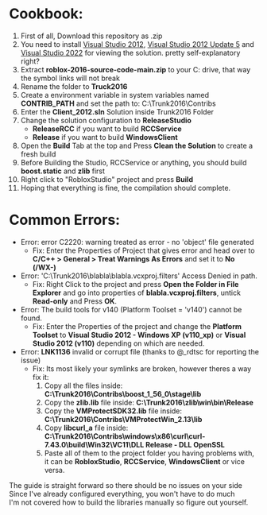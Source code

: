 # Cookbook:
1. First of all, Download this repository as .zip
2. You need to install [Visual Studio 2012](https://files.dog/MSDN/Visual%20Studio%202012/en_visual_studio_ultimate_2012_x86_dvd_2262106.iso), [Visual Studio 2012 Update 5](https://files.dog/MSDN/Visual%20Studio%202012%20Update%205/mu_visual_studio_2012_update_5_x86_dvd_6967467.iso) and [Visual Studio 2022](https://visualstudio.microsoft.com/tr/vs/) for viewing the solution. pretty self-explanatory right?
3. Extract **roblox-2016-source-code-main.zip** to your C: drive, that way the symbol links will not break
4. Rename the folder to **Truck2016**
5. Create a environment variable in system variables named **CONTRIB_PATH** and set the path to: C:\Trunk2016\Contribs
6. Enter the **Client_2012.sln** Solution inside Trunk2016 Folder
7. Change the solution configuration to **ReleaseStudio**
   * **ReleaseRCC** if you want to build **RCCService**
   * **Release** if you want to build **WindowsClient**
8.  Open the **Build** Tab at the top and Press **Clean the Solution** to create a fresh build
9. Before Building the Studio, RCCService or anything, you should build **boost.static** and **zlib** first
10. Right click to "RobloxStudio" project and press **Build**
11. Hoping that everything is fine, the compilation should complete.

# Common Errors:
- Error: error C2220: warning treated as error - no 'object' file generated
   - Fix: Enter the Properties of Project that gives error and head over to **C/C++ > General > Treat Warnings As Errors** and set it to **No (/WX-)**
- Error: 'C:\Trunk2016\blabla\blabla.vcxproj.filters' Access Denied in path.
   - Fix: Right Click to the project and press **Open the Folder in File Explorer** and go into properties of **blabla.vcxproj.filters**, untick **Read-only** and Press **OK**.
- Error: The build tools for v140 (Platform Toolset = 'v140') cannot be found.
   - Fix: Enter the Properties of the project and change the **Platform Toolset** to **Visual Studio 2012 - Windows XP (v110_xp)** or **Visual Studio 2012 (v110)** depending on which are needed.
- Error: **LNK1136** invalid or corrupt file (thanks to @_rdtsc for reporting the issue)
   - Fix: Its most likely your symlinks are broken, however theres a way fix it:
     1. Copy all the files inside: **C:\Trunk2016\Contribs\boost_1_56_0\stage\lib**
     2. Copy the **zlib.lib** file inside: **C:\Trunk2016\zlib\win\bin\Release**
     3. Copy the **VMProtectSDK32.lib** file inside: **C:\Trunk2016\Contribs\VMProtectWin_2.13\lib**
     4. Copy **libcurl_a** file inside: **C:\Trunk2016\Contribs\windows\x86\curl\curl-7.43.0\build\Win32\VC11\DLL Release - DLL OpenSSL**
     5. Paste all of them to the project folder you having problems with, it can be **RobloxStudio**, **RCCService**, **WindowsClient** or vice versa.

The guide is straight forward so there should be no issues on your side<br>
Since I've already configured everything, you won't have to do much<br>
I'm not covered how to build the libraries manually so figure out yourself.
